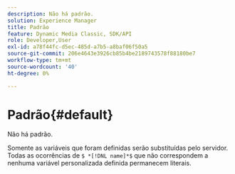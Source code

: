 ```yaml
---
description: Não há padrão.
solution: Experience Manager
title: Padrão
feature: Dynamic Media Classic, SDK/API
role: Developer,User
exl-id: a78f44fc-d5ec-485d-a7b5-a8baf06f50a5
source-git-commit: 206e4643e3926cb85b4be2189743578f88180be7
workflow-type: tm+mt
source-wordcount: '40'
ht-degree: 0%

---
```


# Padrão{#default}

Não há padrão.

Somente as variáveis que foram definidas serão substituídas pelo servidor. Todas as ocorrências de `$ *[!DNL name]*$` que não correspondem a nenhuma variável personalizada definida permanecem literais.
